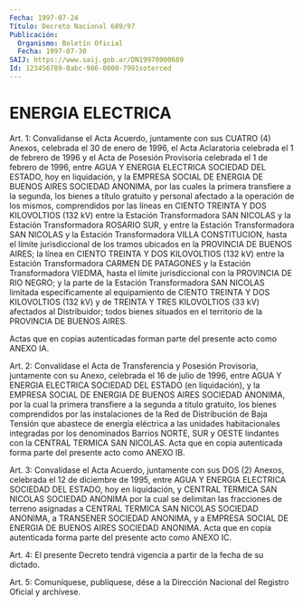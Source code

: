 ```yaml
---
Fecha: 1997-07-24
Título: Decreto Nacional 689/97
Publicación:
  Organismo: Boletín Oficial
  Fecha: 1997-07-30
SAIJ: https://www.saij.gob.ar/DN19970000689
Id: 123456789-0abc-986-0000-7991soterced
---
```

# ENERGIA ELECTRICA

<a id="1"></a>
Art. 1: Convalídanse el Acta  Acuerdo,  juntamente  con  sus CUATRO (4) Anexos,  celebrada  el  30  de  enero  de  1996, el Acta Aclaratoria celebrada el 1 de febrero de 1996 y el Acta de Posesión Provisoria celebrada el 1 de febrero de 1996, entre AGUA  Y ENERGIA ELECTRICA  SOCIEDAD  DEL  ESTADO,  hoy en liquidación, y la EMPRESA SOCIAL DE ENERGIA DE BUENOS AIRES SOCIEDAD  ANONIMA, por las cuales la primera transfiere a la segunda, los bienes  a título gratuito y personal  afectado  a la operación de los mismos, comprendidos  por las líneas en CIENTO  TREINTA  Y  DOS KILOVOLTIOS (132 kV) entre la Estación Transformadora SAN NICOLAS  y  la  Estación Transformadora ROSARIO SUR, y entre la Estación Transformadora  SAN  NICOLAS  y la Estación    Transformadora  VILLA  CONSTITUCION,  hasta  el  límite jurisdiccional  de  los  tramos  ubicados en la PROVINCIA DE BUENOS AIRES; la línea en CIENTO TREINTA  Y DOS KILOVOLTIOS (132 kV) entre la  Estación  Transformadora  CARMEN DE  PATAGONES  y  la  Estación Transformadora  VIEDMA,  hasta  el  límite  jurisdiccional  con  la PROVINCIA DE RIO NEGRO; y la parte  de  la  Estación Transformadora SAN  NICOLAS  limitada  específicamente al equipamiento  de  CIENTO TREINTA Y DOS KILOVOLTIOS  (132 kV) y de TREINTA Y TRES KILOVOLTIOS (33 kV) afectados al Distribuidor;  todos  bienes  situados  en  el territorio de la PROVINCIA DE BUENOS AIRES.

Actas  que  en  copias  autenticadas forman parte del presente acto como ANEXO IA.

<a id="2"></a>
Art. 2: Convalídase el Acta de Transferencia y Posesión Provisoria, juntamente con  su  Anexo,  celebrada el 16 de julio de 1996,  entre  AGUA  Y  ENERGIA ELECTRICA SOCIEDAD  DEL  ESTADO  (en liquidación),  y la EMPRESA  SOCIAL  DE  ENERGIA  DE  BUENOS  AIRES SOCIEDAD ANONIMA,  por la cual la primera transfiere a la segunda a título gratuito, los  bienes  comprendidos por las instalaciones de la Red de Distribución de Baja  Tensión  que  abastece  de  energía eléctrica    a  las  unidades  habitacionales  integradas  por  los denominados Barrios  NORTE,  SUR  y  OESTE lindantes con la CENTRAL TERMICA SAN NICOLAS. Acta que en copia  autenticada forma parte del presente acto como ANEXO IB.

<a id="3"></a>
Art. 3: Convalídase el Acta Acuerdo, juntamente  con  sus  DOS (2) Anexos, celebrada el  12 de diciembre de 1995, entre AGUA Y ENERGIA ELECTRICA  SOCIEDAD  DEL  ESTADO,  hoy  en  liquidación,  y CENTRAL TERMICA  SAN NICOLAS SOCIEDAD ANONIMA por la cual se delimitan  las fracciones  de  terreno  asignadas  a  CENTRAL  TERMICA SAN NICOLAS SOCIEDAD ANONIMA, a TRANSENER SOCIEDAD ANONIMA, y  a EMPRESA SOCIAL DE  ENERGIA  DE  BUENOS AIRES SOCIEDAD ANONIMA. Acta que  en  copia autenticada  forma  parte  del  presente  acto  como  ANEXO  IC.

<a id="4"></a>
Art. 4: El presente  Decreto  tendrá vigencia a partir de la fecha de su dictado.

<a id="5"></a>
Art. 5: Comuníquese, publíquese,  dése a la Dirección Nacional del Registro Oficial y archívese.